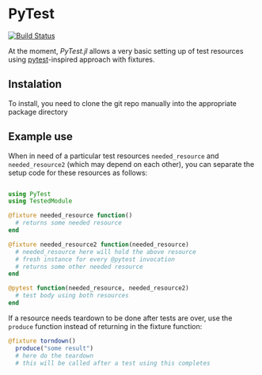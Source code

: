 # PyTest

[![Build Status](https://travis-ci.org/pdobacz/PyTest.jl.svg?branch=master)](https://travis-ci.org/pdobacz/PyTest.jl)

At the moment, *PyTest.jl* allows a very basic setting up of test resources using [pytest](http://doc.pytest.org/en/latest/index.html#)-inspired approach with fixtures.

## Instalation

To install, you need to clone the git repo manually into the appropriate package directory

## Example use

When in need of a particular test resources `needed_resource` and `needed_resource2` (which may depend on each other), you can separate the setup code for these resources as follows:

```julia

using PyTest
using TestedModule

@fixture needed_resource function()
  # returns some needed resource
end

@fixture needed_resource2 function(needed_resource)
  # needed_resource here will hold the above resource
  # fresh instance for every @pytest invocation
  # returns some other needed resource
end

@pytest function(needed_resource, needed_resource2)
  # test body using both resources
end
```

If a resource needs teardown to be done after tests are over, use the `produce` function instead of returning in the fixture function:

```julia
@fixture torndown()
  produce("some result")
  # here do the teardown
  # this will be called after a test using this completes
```

